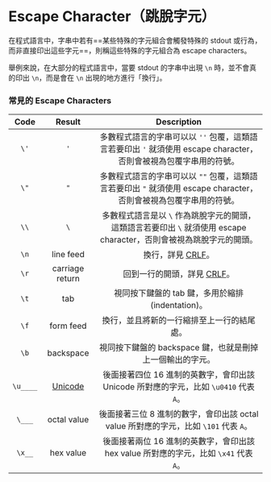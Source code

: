 # Escape Character（跳脫字元）

在程式語言中，字串中若有==某些特殊的字元組合會觸發特殊的 stdout 或行為，而非直接印出這些字元==，則稱這些特殊的字元組合為 escape characters。

舉例來說，在大部分的程式語言中，當要 stdout 的字串中出現 `\n` 時，並不會真的印出 `\n`，而是會在 `\n` 出現的地方進行「換行」。

### 常見的 Escape Characters

|Code|Result|Description|
|:-:|:-:|:-:|
|`\'`|`'`|多數程式語言的字串可以以 `''` 包覆，這類語言若要印出 `'` 就須使用 escape character，否則會被視為包覆字串用的符號。|
|`\"`|`"`|多數程式語言的字串可以以 `""` 包覆，這類語言若要印出 `"` 就須使用 escape character，否則會被視為包覆字串用的符號。|
|`\\`|`\`|多數程式語言是以 `\` 作為跳脫字元的開頭，這類語言若要印出 `\` 就須使用 escape character，否則會被視為跳脫字元的開頭。|
|`\n`|line feed|換行，詳見 [CRLF](</Computer Science/CRLF.md>)。|
|`\r`|carriage return|回到一行的開頭，詳見 [CRLF](</Computer Science/CRLF.md>)。|
|`\t`|tab|視同按下鍵盤的 tab 鍵，多用於縮排 (indentation)。|
|`\f`|form feed|換行，並且將新的一行縮排至上一行的結尾處。|
|`\b`|backspace|視同按下鍵盤的 backspace 鍵，也就是刪掉上一個輸出的字元。|
|`\u____`|[Unicode](</Computer Science/Character Encoding & Decoding.md#Unicode>)|後面接著四位 16 進制的英數字，會印出該 Unicode 所對應的字元，比如 `\u0410` 代表 `A`。|
|`\___`|octal value|後面接著三位 8 進制的數字，會印出該 octal value 所對應的字元，比如 `\101` 代表 `A`。|
|`\x__`|hex value|後面接著兩位 16 進制的英數字，會印出該 hex value 所對應的字元，比如 `\x41` 代表 `A`。|
